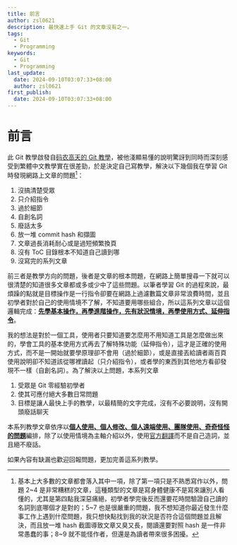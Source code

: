 ```yaml
---
title: 前言
author: zsl0621
description: 最快速上手 Git 的文章沒有之一。
tags:
  - Git
  - Programming
keywords:
  - Git
  - Programming
last_update:
  date: 2024-09-10T03:07:33+08:00
  author: zsl0621
first_publish:
  date: 2024-09-10T03:07:33+08:00
---
```


# 前言

此 Git 教學啟發自[码农高天的 Git 教學](https://www.youtube.com/watch?v=uj8hjLyEBmU)，被他淺顯易懂的說明驚訝到同時而深刻感受到繁體中文教學實在很差勁，於是決定自己寫教學，解決以下幾個我在學習 Git 時發現網路上文章的問題[^note]：

1. 沒搞清楚受眾
2. 只介紹指令
3. 過於細節
4. 自創名詞
5. 廢話太多
6. 放一堆 commit hash 和擷圖
7. 文章過長消耗耐心或是過短頻繁換頁
8. 沒有 ToC 目錄根本不知道自己讀到哪
9. 沒寫完的系列文章

[^note]: 基本上大多數的文章都會落入其中一項，除了第一項只是不熟悉寫作以外，問題 2\~4 是非常糟糕的文章，這種類型的文章是寫身體健康不是寫來讓別人看懂的，尤其是第四點我深惡痛絕，初學者學完後反而還要花時間驗證自己讀的名詞到底哪個才是對的；5\~7 也是很嚴重的問題，我不想知道你最近發生什麼事工作上遇到什麼問題，我只想快點找到我的狀況是否符合這個問題並且解決，而且放一堆 hash 截圖導致文章又臭又長，閱讀還要對照 hash 是一件非常愚蠢的事；8\~9 就不能怪作者，但還是為讀者帶來很多困擾。

前三者是教學方向的問題，後者是文章的根本問題，在網路上簡單搜尋一下就可以很清楚的知道很多文章都或多或少中了這些問題。以筆者學習 Git 的過程來說，最煩躁的點就是目標操作是一行指令卻要在網路上過濾數篇文章非常浪費時間，並且初學者對於自己的使用情境不了解，不知道要用哪些組合，所以這系列文章以這個邏輯完成：<u>**先學基本操作，再學進階操作，先有狀況情境，再學使用方式、延伸指令**</u>。

我的想法是對於一個工具，使用者只要知道要怎麼用不用知道工具是怎麼做出來的，學會工具的基本使用方式再去了解特殊功能（延伸指令），這才是正確的使用方式，而不是一開始就要學原理卻不會用（過於細節），或是直接丟給讀者兩百頁使用說明卻不知道該從哪裡讀起（只介紹指令），或者學的東西到其他地方看卻發現不一樣（自創名詞）。為了解決以上問題，本系列文章

1. 受眾是 Git 零經驗初學者
2. 使其可應付絕大多數日常問題
3. 目標是讓人最快上手的教學，以最精簡的文字完成，沒有不必要說明，沒有開頭廢話聊天

本系列教學文章依序以<u>**個人使用、個人修改、個人遠端使用、團隊使用、奇奇怪怪的問題**</u>編排，除了以使用情境為主軸介紹以外，使用[官方翻譯](https://git-scm.com/book/zh/v2)而不是自己造詞，並且絕不廢話。

如果內容有缺漏也歡迎回報問題，更加完善這系列教學。
